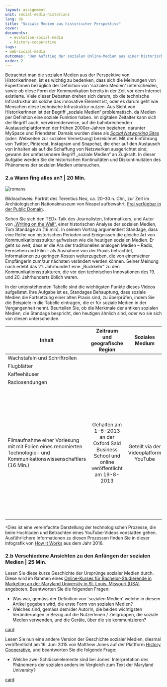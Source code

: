 ```yaml
---
layout: assignment
unit: social-media-historians
lang: de
title: "Soziale Medien aus historischer Perspektive"
cover:
documents:
  - evolution-social-media
  - history-cooperative
tags:
- web-social-media
outcomes: "Den Aufstieg der sozialen Online-Medien aus einer historischen Perspektive verstehen"
order: 2
---
```

Betrachtet man die sozialen Medien aus der Perspektive von HistorikerInnen, ist es wichtig zu bedenken, dass sich die Meinungen von ExpertInnen bezüglich der Definition von 'sozialen Medien' unterscheiden, sowie ob diese Form der Kommunikation bereits in der Zeit vor dem Internet existierte. Viele dieser Debatten drehen sich darum, ob die technische Infrastruktur als solche das innovative Element ist, oder es darum geht wie Menschen diese technische Infrastruktur nutzen. Aus Sicht von HistorikerInnen ist der Begriff „soziale Medien“ problematisch, da Medien per Definition eine soziale Funktion haben. Im digitalen Zeitalter kann sich der Begriff auch, verwirrenderweise, auf die bahnbrechenden Austauschplattformen der frühen 2000er-Jahren beziehen, darunter MySpace und Friendster. Damals wurden diese als [*Social Networking Sites*](https://academic.oup.com/jcmc/article/13/1/210/4583062#104153860) (oder: Webseiten zur sozialen Vernetzung) bezeichnet. Mit der Einführung von Twitter, Pinterest, Instagram und Snapchat, die eher auf den Austausch von Inhalten als auf die Schaffung von Netzwerken ausgerichtet sind, gewann der umfassendere Begriff „soziale Medien“ an Zugkraft. In dieser Aufgabe werden Sie die historischen Kontinuitäten und Diskontinuitäten des Phänomens der sozialen Medien untersuchen.

<!-- more -->
<!-- briefing-student -->

### 2.a Wann fing alles an? | 20 Min.
<!-- section-contents -->
![romans](../../../assets/images/social-media/romans.png)


Bildnachweis: Porträt des Terentius Neo, ca. 20–30 n. Chr., zur Zeit im Archäologischen Nationalmuseum von Neapel aufbewahrt. [Frei verfügbar in der Public Domain](https://commons.wikimedia.org/wiki/File:Pompeii-couple.jpg). 

Sehen Sie sich den TEDx-Talk des Journalisten, Informatikers, und Autor von [„Writing on the Wall“](https://youtu.be/ixsridS3qVs), einer historischen Analyse der sozialen Medien, Tom Standage an (16 min). In seinem Vortrag argumentiert Standage, dass eine Reihe von historischen Perioden und Ereignissen die gleiche Art von Kommunikationsstruktur aufweisen wie die heutigen sozialen Medien. Er geht so weit, dass er die Ära der traditionellen analogen Medien – Radio, Fernsehen und Film – als Ausnahme von der Praxis betrachtet, Informationen zu geringen Kosten weiterzugeben, die von einem/einer EmpfängerIn zum/zur nächsten verändert werden können. Seiner Meinung nach erlebt das 21. Jahrhundert eine „Rückkehr“ zu den Kommunikationsstrukturen, die vor den technischen Innovationen des 19. und 20. Jahrhunderts üblich waren.

In der untenstehenden Tabelle sind die wichtigsten Punkte dieses Videos aufgelistet. Ihre Aufgabe ist es, Standages Behauptung, dass soziale Medien die Fortsetzung einer alten Praxis sind, zu überprüfen, indem Sie die Beispiele in die Tabelle eintragen, die er für soziale Medien in der Vergangenheit nennt. Beurteilen Sie, ob die Merkmale der antiken sozialen Medien, die Standage bespricht, den heutigen ähnlich sind, oder wo sie sich von diesen unterscheiden.

| Inhalt | Zeitraum und geografische Region | Soziales Medium | Angewendete Technologien |
| ------- |:-------------------------------:|:-------------:|:--------------------:|
| Wachstafeln und Schriftrollen	|  |  |  |
| Flugblätter |  |  |  |
| Kaffeehäuser  |  |  |  |
| Radiosendungen |  |  |  |
| Filmaufnahme einer Vorlesung mit mit Folien eines renomierten Technologie- und Kommunikationswissenschaftlers (16 Min.) | Gehalten am 1-6-2013 an der Oxford Said Business School und online veröffentlicht am 19-8-2013 | Geteilt via der Videoplatform YouTube | Mit einer Digitalkamera aufgenommener Vortrag; Hochladen der Aufnahmedatei auf einen der Server von YouTube über einen PC; Übermittlung des Videos von einem der Server von YouTube an den PC eines Zuschauers, wenn das Video zur Ansicht ausgewählt wird* |

`*`Dies ist eine vereinfachte Darstellung der technologischen Prozesse, die beim Hochladen und Betrachten eines YouTube-Videos vonstatten gehen. Ausführlichere Informationen zu diesen Prozessen finden Sie in dieser Infografik von [How It Works](https://www.howitworksdaily.com/wp-content/uploads/2016/04/How-YouTube-works-1024x891.jpg) aus dem Jahr 2016.

<!-- section -->

### 2.b Verschiedene Ansichten zu den Anfängen der sozialen Medien | 25 Min.
<!-- section-contents -->
Lesen Sie diese kurze Geschichte der Ursprünge sozialer Medien durch. Diese wird im Rahmen eines [Online-Kurses für Bachelor-Studierende in Marketing an der Maryland University in St. Louis, Missouri (USA)](https://online.maryville.edu/blog/evolution-social-media/) angeboten. Beantworten Sie die folgenden Fragen:

- Was war, gemäss der Definition von 'sozialen Medien' welche in diesem Artikel gegeben wird, die erste Form von sozialen Medien?
- Welches sind, gemäss dem/der AutorIn, die beiden wichtigsten Veränderungen in Bezug auf die NutzerInnen / Zielgruppen, die soziale Medien verwenden, und die Geräte, über die sie kommunizieren?

[card](evolution-social-media)

Lesen Sie nun eine andere Version der Geschichte sozialer Medien, diesmal veröffentlicht am 16. Juni 2015 von Matthew Jones auf der Plattform [History Cooperative](https://historycooperative.org/the-history-of-social-media/), und beantworten Sie die folgende Frage:

- Welche zwei Schlüsselelemente sind bei Jones' Interpretation des Phänomens der sozialen anders im Vergleich zum Text der Maryland University?

[card](history-cooperative)



<!-- briefing-teacher -->
